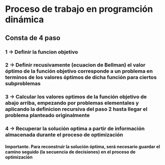 # Proceso de trabajo en programción dinámica

## Consta de 4 paso

### 1 -> Definir la funcion objetivo

### 2 -> Definir recusivamente (ecuacion de Bellman) el valor óptimo de la función objetivo corresponde a un problema en terminos de los valores óptimos de dicha función para ciertos subproblemas

### 3 -> Calcular los valores optimos de la función objetivo de abajo arriba, empezando por problemas elementales y aplicando la definicion recursiva del paso 2 hasta llegar el problema planteado originalmente

### 4 -> Recuperar la solución optima a partir de información almacenada durante el proceso de optimización

#### Importante. Para reconstruir la solución óptima, será necesario guardar el camino seguido (la secuencia de decisiones)  en el proceso de optimización
